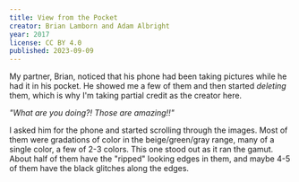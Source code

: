 ```yaml
---
title: View from the Pocket
creator: Brian Lamborn and Adam Albright
year: 2017
license: CC BY 4.0
published: 2023-09-09
---
```


My partner, Brian, noticed that his phone had been taking pictures while he
had it in his pocket. He showed me a few of them and then started *deleting*
them, which is why I'm taking partial credit as the creator here.

*"What are you doing?! Those are amazing!!"*

I asked him for the phone and started scrolling through the images. Most of
them were gradations of color in the beige/green/gray range, many of a
single color, a few of 2-3 colors. This one stood out as it ran the gamut.
About half of them have the "ripped" looking edges in them, and maybe 4-5
of them have the black glitches along the edges.
